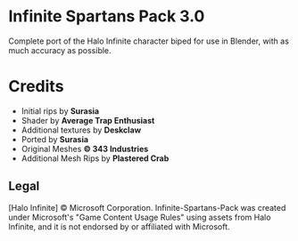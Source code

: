 # Infinite Spartans Pack 3.0
Complete port of the Halo Infinite character biped for use in Blender, with as much accuracy as possible.

# Credits
- Initial rips by **Surasia**
- Shader by **Average Trap Enthusiast**
- Additional textures by **Deskclaw**
- Ported by **Surasia**
- Original Meshes **© 343 Industries**
- Additional Mesh Rips by **Plastered Crab**

## Legal
[Halo Infinite] © Microsoft Corporation. Infinite-Spartans-Pack was created under Microsoft's "Game Content Usage Rules" using assets from Halo Infinite, and it is not endorsed by or affiliated with Microsoft.
